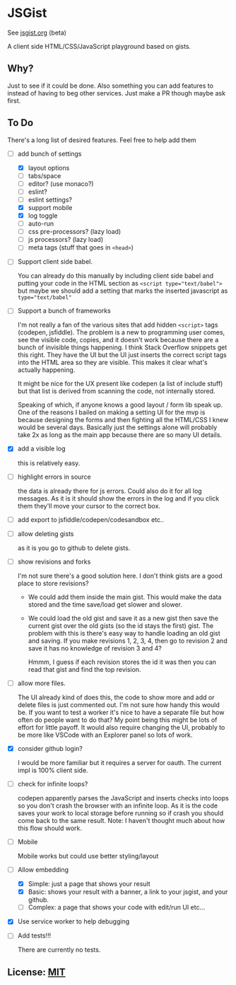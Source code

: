 # JSGist

See [jsgist.org](https://jsgist.org) (beta)

A client side HTML/CSS/JavaScript playground based on gists.

## Why? 

Just to see if it could be done. Also something you can add
features to instead of having to beg other services. Just make a PR
though maybe ask first.

## To Do

There's a long list of desired features. Feel free to help add them

- [ ] add bunch of settings

  - [X] layout options
  - [ ] tabs/space
  - [ ] editor? (use monaco?)
  - [ ] eslint?
  - [ ] eslint settings?
  - [X] support mobile
  - [X] log toggle
  - [ ] auto-run
  - [ ] css pre-processors? (lazy load)
  - [ ] js processors? (lazy load)
  - [ ] meta tags (stuff that goes in `<head>`)

- [ ] Support client side babel.

  You can already do this manually by including client side babel
  and putting your code in the HTML section as `<script type="text/babel">`
  but maybe we should add a setting that marks the inserted javascript
  as `type="text/babel"`

- [ ] Support a bunch of frameworks

  I'm not really a fan of the various sites that add hidden `<script>`
  tags (codepen, jsfiddle). The problem is a new to programming user
  comes, see the visible code, copies, and it doesn't work because
  there are a bunch of invisible things happening. I think Stack 
  Overflow snippets get this right. They have the UI but the UI just
  inserts the correct script tags into the HTML area so they are
  visible. This makes it clear what's actually happening.

  It might be nice for the UX present like codepen (a list of include stuff)
  but that list is derived from scanning the code, not internally stored.

  Speaking of which, if anyone knows a good layout / form lib speak up.
  One of the reasons I bailed on making a setting UI for the mvp is because
  designing the forms and then fighting all the HTML/CSS I knew would be
  several days. Basically just the settings alone will probably take 2x
  as long as the main app because there are so many UI details.

- [X] add a visible log

  this is relatively easy.
  
- [ ] highlight errors in source

  the data is already there for js errors. Could also do it for all
  log messages. As it is it should show the errors in the log
  and if you click them they'll move your cursor to the correct box.

- [ ] add export to jsfiddle/codepen/codesandbox etc..

- [ ] allow deleting gists

  as it is you go to github to delete gists.

- [ ] show revisions and forks

  I'm not sure there's a good solution here. I don't think gists are
  a good place to store revisions? 
  
  * We could add them inside the main gist. This would make the data
    stored and the time save/load get slower and slower.
  
  * We could load the old gist and save it as a new gist then save
    the current gist over the old gists (so the id stays the first)
    gist. The problem with this is there's easy way to handle loading
    an old gist and saving. If you make revisions 1, 2, 3, 4, then go
    to revision 2 and save it has no knowledge of revision 3 and 4?
    
    Hmmm, I guess if each revision stores the id it was then you can
    read that gist and find the top revision.

- [ ] allow more files. 

  The UI already kind of does this, the code to show more and add or delete files
  is just commented out. I'm not sure how
  handy this would be. If you want to test a worker it's nice to have
  a separate file but how often do people want to do that? My point being
  this might be lots of effort for little payoff. It would also require
  changing the UI, probably to be more like VSCode with an Explorer panel
  so lots of work.

- [X] consider github login?

  I would be more familiar but it requires a server for oauth. The current impl
  is 100% client side.

- [ ] check for infinite loops?

  codepen apparently parses the JavaScript and inserts checks into loops
  so you don't crash the browser with an infinite loop. As it is the code
  saves your work to local storage before running so if crash you should 
  come back to the same result. Note: I haven't thought much about how
  this flow should work.

- [ ] Mobile

  Mobile works but could use better styling/layout

- [ ] Allow embedding

  - [X] Simple: just a page that shows your result
  - [X] Basic: shows your result with a banner, a link to your jsgist, and your github.
  - [ ] Complex: a page that shows your code with edit/run UI etc...

- [X] Use service worker to help debugging

- [ ] Add tests!!!

  There are currently no tests.

## License: [MIT](LICENSE.md)

